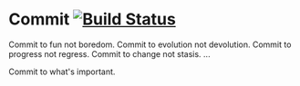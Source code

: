 Commit [![Build Status](https://travis-ci.org/dkinzer/commit.png?branch=master)](https://travis-ci.org/dkinzer/commit)
======

Commit to fun not boredom.
Commit to evolution not devolution.
Commit to progress not regress.
Commit to change not stasis.
...

Commit to what's important.
